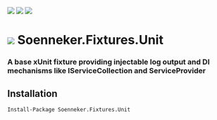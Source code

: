 [![](https://img.shields.io/nuget/v/Soenneker.Fixtures.Unit.svg?style=for-the-badge)](https://www.nuget.org/packages/Soenneker.Fixtures.Unit/)
[![](https://img.shields.io/github/actions/workflow/status/soenneker/soenneker.fixtures.unit/publish-package.yml?style=for-the-badge)](https://github.com/soenneker/soenneker.fixtures.unit/actions/workflows/publish-package.yml)
[![](https://img.shields.io/nuget/dt/Soenneker.Fixtures.Unit.svg?style=for-the-badge)](https://www.nuget.org/packages/Soenneker.Fixtures.Unit/)

# ![](https://user-images.githubusercontent.com/4441470/224455560-91ed3ee7-f510-4041-a8d2-3fc093025112.png) Soenneker.Fixtures.Unit
### A base xUnit fixture providing injectable log output and DI mechanisms like IServiceCollection and ServiceProvider

## Installation

```
Install-Package Soenneker.Fixtures.Unit
```
